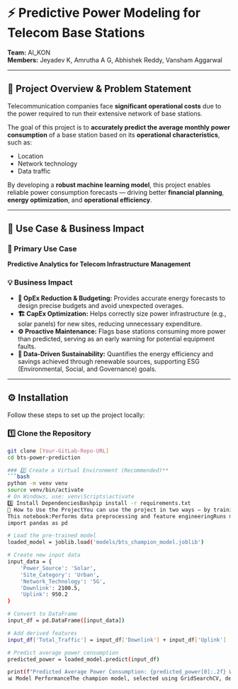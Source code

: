 # ⚡ Predictive Power Modeling for Telecom Base Stations

**Team:** AI_KON  
**Members:** Jeyadev K, Amrutha A G, Abhishek Reddy, Vansham Aggarwal  

***

## 📘 Project Overview & Problem Statement

Telecommunication companies face **significant operational costs** due to the power required to run their extensive network of base stations.

The goal of this project is to **accurately predict the average monthly power consumption** of a base station based on its **operational characteristics**, such as:
- Location
- Network technology
- Data traffic

By developing a **robust machine learning model**, this project enables reliable power consumption forecasts — driving better **financial planning**, **energy optimization**, and **operational efficiency**.

***

## 💼 Use Case & Business Impact

### 🎯 Primary Use Case
**Predictive Analytics for Telecom Infrastructure Management**

### 💡 Business Impact
- **🔋 OpEx Reduction & Budgeting:** Provides accurate energy forecasts to design precise budgets and avoid unexpected overages.
- **🏗️ CapEx Optimization:** Helps correctly size power infrastructure (e.g., solar panels) for new sites, reducing unnecessary expenditure.
- **⚙️ Proactive Maintenance:** Flags base stations consuming more power than predicted, serving as an early warning for potential equipment faults.
- **🌱 Data-Driven Sustainability:** Quantifies the energy efficiency and savings achieved through renewable sources, supporting ESG (Environmental, Social, and Governance) goals.

***

## ⚙️ Installation

Follow these steps to set up the project locally:

### 1️⃣ Clone the Repository
```bash
git clone [Your-GitLab-Repo-URL]
cd bts-power-prediction

### 2️⃣ Create a Virtual Environment (Recommended)**
```bash
python -m venv venv
source venv/bin/activate
# On Windows, use: venv\Scripts\activate
3️⃣ Install DependenciesBashpip install -r requirements.txt
🚀 How to Use the ProjectYou can use the project in two ways — by training the model yourself or using the pre-trained version.🧠 Option 1: Run the Full Training NotebookTo view the complete end-to-end pipeline (data analysis → model training → evaluation):Bashjupyter notebook notebooks/Predicting BTS Power Consumption.ipynb
This notebook:Performs data preprocessing and feature engineeringRuns multi-model GridSearchCV for hyperparameter optimizationConducts error analysisSaves the trained model automatically in the models/ directory⚡ Option 2: Use the Pre-Trained Model for PredictionsIf you prefer instant predictions, use the pre-trained model:Example Python ScriptPythonimport joblib
import pandas as pd

# Load the pre-trained model
loaded_model = joblib.load('models/bts_champion_model.joblib')

# Create new input data
input_data = {
    'Power_Source': 'Solar',
    'Site_Category': 'Urban',
    'Network_Technology': '5G',
    'Downlink': 2100.5,
    'Uplink': 950.2
}

# Convert to DataFrame
input_df = pd.DataFrame([input_data])

# Add derived features
input_df['Total_Traffic'] = input_df['Downlink'] + input_df['Uplink']

# Predict average power consumption
predicted_power = loaded_model.predict(input_df)

print(f"Predicted Average Power Consumption: {predicted_power[0]:.2f} Watts")
📊 Model PerformanceThe champion model, selected using GridSearchCV, demonstrates excellent predictive accuracy and strong generalization.MetricScoreDescriptionR² (Coefficient of Determination)0.9892Indicates an extremely strong statistical fitMean Absolute Error (MAE)≈ 79 WattsAverage prediction errorCustom Accuracy (±10%)84%84% of predictions fall within tolerance range🔍 Key Insight: Error analysis revealed that larger deviations occur primarily with 5G sites, suggesting the need for more 5G-specific data — not a model flaw, but a data distribution challenge.🧩 Project Highlights✅ Multi-model evaluation using GridSearchCV✅ Robust data preprocessing and feature engineering pipeline✅ Supports scalable model deployment✅ Designed for real-world telecom energy optimization🌐 Future ScopeIntegrate real-time data streams for live power forecastingIncorporate weather and temperature variables for greater accuracyDeploy as a REST API or cloud-based monitoring dashboard🏁 ConclusionThis project demonstrates how AI-driven predictive modeling can revolutionize telecom infrastructure management by reducing operational costs, improving sustainability, and enabling data-driven decision-making.Predict. Optimize. Sustain.👨‍💻 Developed by Team AI_KONJeyadev K | Amrutha A G | Abhishek Reddy | Vansham Aggarwal
